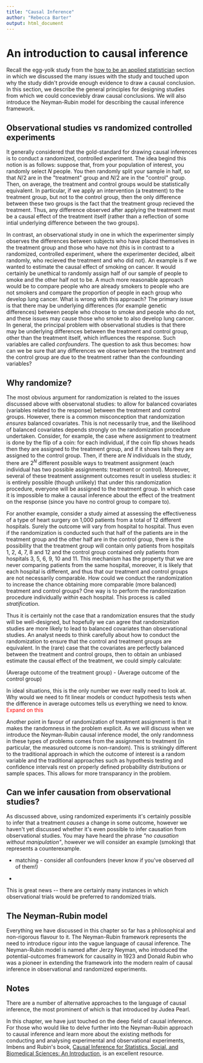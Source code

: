 ```yaml
---
title: "Causal Inference"
author: "Rebecca Barter"
output: html_document
---
```


# An introduction to causal inference

Recall the egg-yolk study from the [how to be an applied statistician][how] section in which we discussed the many issues with the study and touched upon why the study didn't provide enough evidence to draw a causal conclusion. In this section, we describe the general principles for designing studies from which we could conceviebly draw causal conclusions. We will also introduce the Neyman-Rubin model for describing the causal inference framework.


[how]: 1-philosophy.html

## Observational studies vs randomized controlled experiments

It generally considered that the gold-standard for drawing causal inferences is to conduct a randomized, controlled experiment. The idea begind this notion is as follows: suppose that, from your population of interest, you randomly select $N$ people. You then randomly split your sample in half, so that $N/2$ are in the "treatment" group and $N/2$ are in the "control" group. Then, on average, the treatment and control groups would be statistically equivalent. In particular, if we apply an intervention (a treatment) to the treatment group, but not to the control group, then the only difference between these two groups is the fact that the treatment group recieved the treatment. Thus, any difference observed after applying the treatment must be a causal effect of the treatment itself (rather than a reflection of some intial underlying difference between the two groups).

In contrast, an observational study in one in which the experimenter simply observes the differences between subjects who have placed themselves in the treatment group and those who have not (this is in contrast to a randomized, controlled experiment, where the experimenter decided, albeit randomly, who recieved the treatment and who did not). An example is if we wanted to estimate the causal effect of smoking on cancer. It would certainly be unethical to randomly assign half of our sample of people to smoke and the other half not to be. A much more reasonable approach would be to compare people who are already smokers to people who are not smokers and compare the proportion of people in each group who develop lung cancer. What is wrong with this approach? The primary issue is that there may be underlying differences (for example genetic differences) between people who choose to smoke and people who do not, and these issues may cause those who smoke to also develop lung cancer. In general, the principal problem with observational studies is that there may be underlying differences between the treatment and control group, other than the treatment itself, which influences the response. Such variables are called *confounders*. The question to ask thus becomes: how can we be sure that any differences we observe between the treatment and the control group are due to the treatment rather than the confounding variables?


## Why randomize?

The most obvious argument for randomization is related to the issues discussed above with observatonal studies: to allow for balanced covariates (variables related to the response) between the treatment and control groups. However, there is a common misconception that randomization *ensures* balanced covariates. This is not necessarily true, and the likelihood of balanced covariates depends strongly on the randomization procedure undertaken. Consider, for example, the case where assignment to treatment is done by the flip of a coin: for each individual, if the coin flip shows heads then they are assigned to the treatment group, and if it shows tails they are assigned to the control group. Then, if there are $N$ individuals in the study, there are $2^N$ different possible ways to treatment assignment (each individual has two possible assignments: treatment or control). Moreover, several of these treatment assignment outcomes result in useless studies: it is entirely possible (though unlikely) that under this randomization procedure, everyone will be assigned to the treatment group. In which case it is impossible to make a causal inference about the effect of the treatment on the response (since you have no control group to compare to).

For another example, consider a study aimed at assessing the effectiveness of a type of heart surgery on 1,000 patients from a total of 12 different hospitals. Surely the outcome will vary from hospital to hospital. Thus even if the randomization is conducted such that half of the patients are in the treatment group and the other half are in the control group, there is the possibility that the treatment group will contain only patients from hospitals 1, 2, 4, 7, 8 and 12 and the control group contained only patients from hospitals 3, 5, 6, 9, 10 and 11. This mechanism has the property that we are never comparing patients from the same hospital, moreover, it is likely that each hospital is different, and thus that our treatment and control groups are not necessarily comparable. How could we conduct the randomization to increase the chance obtaining more comparable (more balanced) treatment and control groups? One way is to perform the randomization procedure individually *within* each hospital. This process is called *stratification*.

Thus it is certainly not the case that a randomization ensures that the study will be well-designed, but hopefully we can agree that randomization studies are more likely to lead to balanced covariates than observational studies. An analyst needs to think carefully about how to conduct the randomization to ensure that the control and treatment groups are equivalent. In the (rare) case that the covariates are perfectly balanced between the treatment and control groups, then to obtain an unbiased estimate the causal effect of the treatment, we could simply calculate:

(Average outcome of the treatment group) - (Average outcome of the control group)

In ideal situations, this is the only number we ever really need to look at. Why would we need to fit linear models or conduct hypothesis tests when the difference in average outcomes tells us everything we need to know. <FONT COLOR="red">Expand on this</FONT> 

Another point in favour of randomization of treatment assignment is that it makes the randomness in the problem explicit. As we will discuss when we introduce the Neyman-Rubin causal inference model, the only randomness in these types of problems comes from the assignment to treatment (in particular, the measured outcome is non-random). This is strikingly different to the traditional approach in which the outcome of interest is a random variable and the traditional approaches such as hypothesis testing and confidence intervals rest on properly defined probability distributions or sample spaces. This allows for more transparancy in the problem.


## Can we infer causation from observational studies? 

As discussed above, using randomized experiments it's certainly possible to infer that a treatment *causes* a change in some outcome, however we haven't yet discussed whether it's even possible to infer causation from observational studies. You may have heard the phrase *"no causation without manipulation"*, however we will consider an example (smoking) that represents a counterexample.

* matching - consider all confounders (never know if you've observed *all* of them!)

* 

This is great news -- there are certainly many instances in which observational trials would be preferred to randomized trials.

## The Neyman-Rubin model

Everything we have discussed in this chapter so far has a philosophical and non-rigorous flavour to it. The Neyman-Rubin framework represents the need to introduce rigour into the vague language of causal inference. The Neyman-Rubin model is named after Jerzy Neyman, who introduced the potential-outcomes framework for causality in 1923 and Donald Rubin who was a pioneer in extending the framework into the modern realm of causal inference in observational and randomized experiments.


## Notes

There are a number of alternative approaches to the language of causal inference, the most prominent of which is that introduced by Judea Pearl.

In this chapter, we have just touched on the deep field of causal inference. For those who would like to delve further into the Neyman-Rubin approach to causal inference and learn more about the existing methods for conducting and analysing experimental and observational experiments, Imbens and Rubin's book, <a href="http://www.amazon.com/Causal-Inference-Statistics-Biomedical-Sciences/dp/0521885884">Causal Inference for Statistics, Social, and Biomedical Sciences: An Introduction</a>, is an excellent resource.


